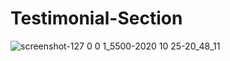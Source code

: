 # Testimonial-Section

![screenshot-127 0 0 1_5500-2020 10 25-20_48_11](https://user-images.githubusercontent.com/55595605/97124025-cf4a6780-1704-11eb-9ec7-7a0d8ad1a9fe.jpg)
